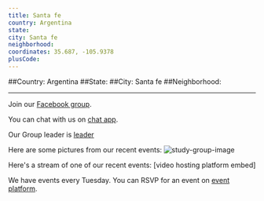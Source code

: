 ```yaml
---
title: Santa fe
country: Argentina
state: 
city: Santa fe
neighborhood: 
coordinates: 35.687, -105.9378
plusCode:
---
```


##Country: Argentina
##State: 
##City: Santa fe
##Neighborhood: 
*****
Join our [Facebook group](https://www.facebook.com/groups/free.code.camp.santa.fe).

You can chat with us on [chat app]().

Our Group leader is [leader]()

Here are some pictures from our recent events:
![study-group-image]()

Here's a stream of one of our recent events:
[video hosting platform embed]

We have events every Tuesday. You can RSVP for an event on [event platform]().
